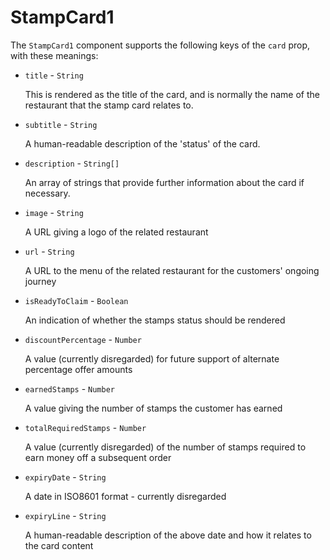 # StampCard1

The `StampCard1` component supports the following keys of the `card` prop, with these meanings:

* `title` - `String`

  This is rendered as the title of the card, and is normally the name of the restaurant
  that the stamp card relates to.

* `subtitle` - `String`

  A human-readable description of the 'status' of the card.

* `description` - `String[]`

  An array of strings that provide further information about the card if necessary.

* `image` - `String`

  A URL giving a logo of the related restaurant

* `url` - `String`

  A URL to the menu of the related restaurant for the customers' ongoing journey

* `isReadyToClaim` - `Boolean`

  An indication of whether the stamps status should be rendered

* `discountPercentage` - `Number`

  A value (currently disregarded) for future support of alternate percentage offer amounts

* `earnedStamps` - `Number`

  A value giving the number of stamps the customer has earned

* `totalRequiredStamps` - `Number`

  A value (currently disregarded) of the number of stamps required to earn money off a
  subsequent order

* `expiryDate` - `String`

  A date in ISO8601 format - currently disregarded

* `expiryLine` - `String`

  A human-readable description of the above date and how it relates to the card content

